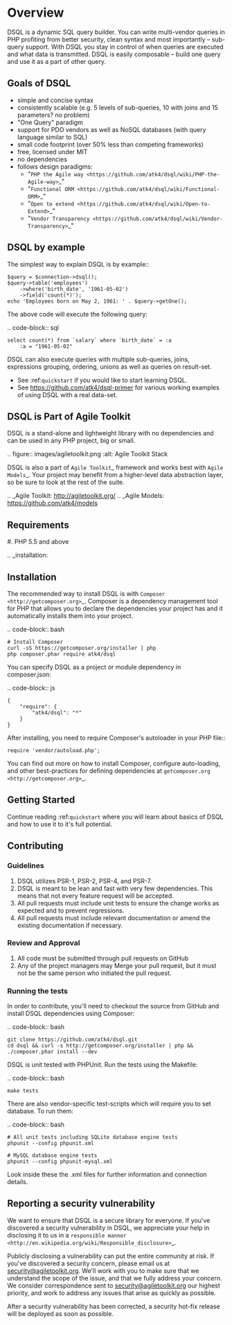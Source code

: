 # Overview

DSQL is a dynamic SQL query builder. You can write multi-vendor queries in PHP
profiting from better security, clean syntax and most importantly – sub-query
support. With DSQL you stay in control of when queries are executed and what
data is transmitted. DSQL is easily composable – build one query and use it as
a part of other query.

## Goals of DSQL

 - simple and concise syntax
 - consistently scalable (e.g. 5 levels of sub-queries, 10 with joins and 15
   parameters? no problem)
 - "One Query" paradigm
 - support for PDO vendors as well as NoSQL databases (with query language
   similar to SQL)
 - small code footprint (over 50% less than competing frameworks)
 - free, licensed under MIT
 - no dependencies
 - follows design paradigms:
     - "`PHP the Agile way <https://github.com/atk4/dsql/wiki/PHP-the-Agile-way>`_"
     - "`Functional ORM <https://github.com/atk4/dsql/wiki/Functional-ORM>`_"
     - "`Open to extend <https://github.com/atk4/dsql/wiki/Open-to-Extend>`_"
     - "`Vendor Transparency <https://github.com/atk4/dsql/wiki/Vendor-Transparency>`_"

## DSQL by example

The simplest way to explain DSQL is by example::

```
$query = $connection->dsql();
$query->table('employees')
    ->where('birth_date', '1961-05-02')
    ->field('count(*)');
echo 'Employees born on May 2, 1961: ' . $query->getOne();
```

The above code will execute the following query:

.. code-block:: sql

    select count(*) from `salary` where `birth_date` = :a
        :a = "1961-05-02"

DSQL can also execute queries with multiple sub-queries, joins, expressions
grouping, ordering, unions as well as queries on result-set.

 - See :ref:`quickstart` if you would like to start learning DSQL.
 - See https://github.com/atk4/dsql-primer for various working
   examples of using DSQL with a real data-set.

## DSQL is Part of Agile Toolkit

DSQL is a stand-alone and lightweight library with no dependencies and can be
used in any PHP project, big or small.

.. figure:: images/agiletoolkit.png
   :alt: Agile Toolkit Stack

DSQL is also a part of `Agile Toolkit`_ framework and works best with
`Agile Models`_. Your project may benefit from a higher-level data abstraction
layer, so be sure to look at the rest of the suite.

.. _Agile Toolkit: http://agiletoolkit.org/
.. _Agile Models: https://github.com/atk4/models

## Requirements

#. PHP 5.5 and above

.. _installation:

## Installation

The recommended way to install DSQL is with
`Composer <http://getcomposer.org>`_. Composer is a dependency management tool
for PHP that allows you to declare the dependencies your project has and it
automatically installs them into your project.


.. code-block:: bash

    # Install Composer
    curl -sS https://getcomposer.org/installer | php
    php composer.phar require atk4/dsql

You can specify DSQL as a project or module dependency in composer.json:

.. code-block:: js

    {
        "require": {
            "atk4/dsql": "*"
        }
    }

After installing, you need to require Composer's autoloader in your PHP file::

```
require 'vendor/autoload.php';
```

You can find out more on how to install Composer, configure auto-loading, and
other best-practices for defining dependencies at
`getcomposer.org <http://getcomposer.org>`_.

## Getting Started

Continue reading :ref:`quickstart` where you will learn about basics of DSQL
and how to use it to it's full potential.

## Contributing

### Guidelines

1. DSQL utilizes PSR-1, PSR-2, PSR-4, and PSR-7.
2. DSQL is meant to be lean and fast with very few dependencies. This means
   that not every feature request will be accepted.
3. All pull requests must include unit tests to ensure the change works as
   expected and to prevent regressions.
4. All pull requests must include relevant documentation or amend the existing
   documentation if necessary.

### Review and Approval

1. All code must be submitted through pull requests on GitHub
2. Any of the project managers may Merge your pull request, but it must not be
   the same person who initiated the pull request.

### Running the tests

In order to contribute, you'll need to checkout the source from GitHub and
install DSQL dependencies using Composer:

.. code-block:: bash

    git clone https://github.com/atk4/dsql.git
    cd dsql && curl -s http://getcomposer.org/installer | php && ./composer.phar install --dev

DSQL is unit tested with PHPUnit. Run the tests using the Makefile:

.. code-block:: bash

    make tests

There are also vendor-specific test-scripts which will require you to
set database. To run them:

.. code-block:: bash

    # All unit tests including SQLite database engine tests
    phpunit --config phpunit.xml

    # MySQL database engine tests
    phpunit --config phpunit-mysql.xml

Look inside these the .xml files for further information and connection details.

## Reporting a security vulnerability

We want to ensure that DSQL is a secure library for everyone. If you've
discovered a security vulnerability in DSQL, we appreciate your help in
disclosing it to us in a `responsible manner <http://en.wikipedia.org/wiki/Responsible_disclosure>`_.

Publicly disclosing a vulnerability can put the entire community at risk. If
you've discovered a security concern, please email us at
security@agiletoolkit.org. We'll work with you to make sure that we understand
the scope of the issue, and that we fully address your concern. We consider
correspondence sent to security@agiletoolkit.org our highest priority, and work
to address any issues that arise as quickly as possible.

After a security vulnerability has been corrected, a security hot-fix release
will be deployed as soon as possible.
